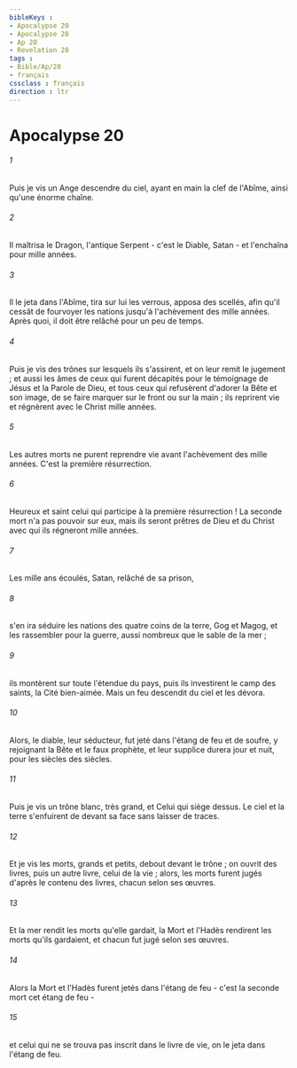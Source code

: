 ```yaml
---
bibleKeys : 
- Apocalypse 20
- Apocalypse 20
- Ap 20
- Revelation 20
tags : 
- Bible/Ap/20
- français
cssclass : français
direction : ltr
---
```


# Apocalypse 20

###### 1
Puis je vis un Ange descendre du ciel, ayant en main la clef de l'Abîme, ainsi qu'une énorme chaîne. 
###### 2
Il maîtrisa le Dragon, l'antique Serpent - c'est le Diable, Satan - et l'enchaîna pour mille années. 
###### 3
Il le jeta dans l'Abîme, tira sur lui les verrous, apposa des scellés, afin qu'il cessât de fourvoyer les nations jusqu'à l'achèvement des mille années. Après quoi, il doit être relâché pour un peu de temps. 
###### 4
Puis je vis des trônes sur lesquels ils s'assirent, et on leur remit le jugement ; et aussi les âmes de ceux qui furent décapités pour le témoignage de Jésus et la Parole de Dieu, et tous ceux qui refusèrent d'adorer la Bête et son image, de se faire marquer sur le front ou sur la main ; ils reprirent vie et régnèrent avec le Christ mille années. 
###### 5
Les autres morts ne purent reprendre vie avant l'achèvement des mille années. C'est la première résurrection. 
###### 6
Heureux et saint celui qui participe à la première résurrection ! La seconde mort n'a pas pouvoir sur eux, mais ils seront prêtres de Dieu et du Christ avec qui ils régneront mille années. 
###### 7
Les mille ans écoulés, Satan, relâché de sa prison, 
###### 8
s'en ira séduire les nations des quatre coins de la terre, Gog et Magog, et les rassembler pour la guerre, aussi nombreux que le sable de la mer ; 
###### 9
ils montèrent sur toute l'étendue du pays, puis ils investirent le camp des saints, la Cité bien-aimée. Mais un feu descendit du ciel et les dévora. 
###### 10
Alors, le diable, leur séducteur, fut jeté dans l'étang de feu et de soufre, y rejoignant la Bête et le faux prophète, et leur supplice durera jour et nuit, pour les siècles des siècles. 
###### 11
Puis je vis un trône blanc, très grand, et Celui qui siège dessus. Le ciel et la terre s'enfuirent de devant sa face sans laisser de traces. 
###### 12
Et je vis les morts, grands et petits, debout devant le trône ; on ouvrit des livres, puis un autre livre, celui de la vie ; alors, les morts furent jugés d'après le contenu des livres, chacun selon ses œuvres. 
###### 13
Et la mer rendit les morts qu'elle gardait, la Mort et l'Hadès rendirent les morts qu'ils gardaient, et chacun fut jugé selon ses œuvres. 
###### 14
Alors la Mort et l'Hadès furent jetés dans l'étang de feu - c'est la seconde mort cet étang de feu - 
###### 15
et celui qui ne se trouva pas inscrit dans le livre de vie, on le jeta dans l'étang de feu. 
